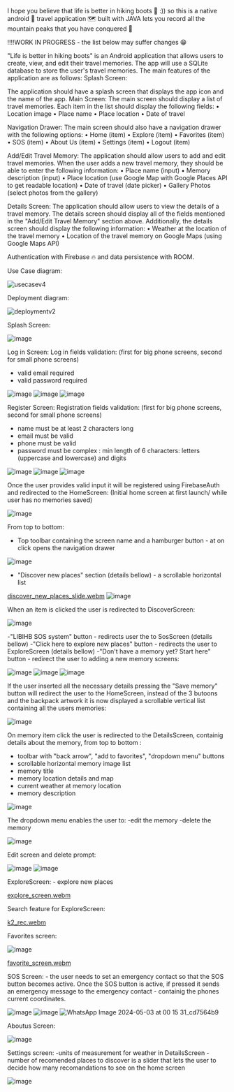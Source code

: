 I hope you believe that life is better in hiking boots 🥾 :)) so this is a native android 📱 travel application 🗺 built with JAVA lets you record all the mountain peaks that you have conquered 🗻

‼‼WORK IN PROGRESS - the list below may suffer changes 😁

"Life is better in hiking boots" is an Android application that allows users to create, view, and edit their travel memories. The app will use a SQLite database to store the user's travel memories. The main features of the application are as follows: Splash Screen:

The application should have a splash screen that displays the app icon and the name of the app.
Main Screen: The main screen should display a list of travel memories. Each item in the list should display the following fields:
• Location image 
• Place name 
• Place location 
• Date of travel

Navigation Drawer: The main screen should also have a navigation drawer with the following options: 
• Home (item) 
• Explore (item) 
• Favorites (item) 
• SOS (item) 
• About Us (item) 
• Settings (item) 
• Logout (item) 

Add/Edit Travel Memory:
The application should allow users to add and edit travel memories. When the user adds a new travel memory, they should be able to enter the following information: 
• Place name (input) 
• Memory description (input) 
• Place location (use Google Map with Google Places API to get readable location) 
• Date of travel (date picker) 
• Gallery Photos (select photos from the gallery)

Details Screen:
The application should allow users to view the details of a travel memory. The details screen should display all of the fields mentioned in the "Add/Edit Travel Memory" section above. 
Additionally, the details screen should display the following information: • Weather at the location of the travel memory • Location of the travel memory on Google Maps (using Google Maps API)

Authentication with Firebase 🔥 and data persistence with ROOM.

Use Case diagram: 

![usecasev4](https://github.com/user-attachments/assets/faa1aff9-31c2-44da-848e-d2d9b7e0abda)

Deployment diagram:

![deploymentv2](https://github.com/user-attachments/assets/227ea81a-c8d4-492a-8c19-f258d6a21421)

Splash Screen:

![image](https://github.com/SergiuDornea/LIBIHB-JAVA-TravelMemoriesApp/assets/88648596/eecb94ea-4d4b-4e61-8585-98752770f937)

Log in Screen: 
Log in fields validation: (first for big phone screens, second for small phone screens)
- valid email required
- valid password required

![image](https://github.com/SergiuDornea/LIBIHB-JAVA-TravelMemoriesApp/assets/88648596/aa61076d-4e37-4cc8-98ef-a67d4a807169) ![image](https://github.com/SergiuDornea/LIBIHB-JAVA-TravelMemoriesApp/assets/88648596/3c900da1-5a75-40ff-a335-83e6aea0c351) ![image](https://github.com/SergiuDornea/LIBIHB-JAVA-TravelMemoriesApp/assets/88648596/fa1eec16-43ab-4f4e-92a6-f05ae74bae37)

Register Screen:
Registration fields validation: (first for big phone screens, second for small phone screens)
- name must be at least 2 characters long
- email must be valid
- phone must be valid
- password must be complex : min length of 6 characters: letters (uppercase and lowercase) and digits
  
![image](https://github.com/SergiuDornea/LIBIHB-JAVA-TravelMemoriesApp/assets/88648596/a3f13f8f-6663-49f1-84b7-468c75fa9f87) ![image](https://github.com/SergiuDornea/LIBIHB-JAVA-TravelMemoriesApp/assets/88648596/4ffb11b5-7562-4420-a7d9-39ad71460f77)  ![image](https://github.com/SergiuDornea/LIBIHB-JAVA-TravelMemoriesApp/assets/88648596/57f0a222-eb25-4319-88b0-040c5ec35ea1)

 
Once the user provides valid input it will be registered using FirebaseAuth and redirected to the HomeScreen: 
(Initial home screen at first launch/ while user has no memories saved)

![image](https://github.com/SergiuDornea/LIBIHB-JAVA-TravelMemoriesApp/assets/88648596/195e3c22-d46f-4d0b-b291-e20c3dbf2ca1)

From top to bottom: 
- Top toolbar containing the screen name and a hamburger button - at on click opens the navigation drawer

![image](https://github.com/SergiuDornea/LIBIHB-JAVA-TravelMemoriesApp/assets/88648596/43b339c9-1f52-493a-b2e7-f1cb6e9f28dd)


- "Discover new places" section (details bellow) - a scrollable horizontal list

[discover_new_places_slide.webm](https://github.com/SergiuDornea/LIBIHB-JAVA-TravelMemoriesApp/assets/88648596/2250c614-eb8f-49d0-a117-9f23e2b11108)   ![image](https://github.com/SergiuDornea/LIBIHB-JAVA-TravelMemoriesApp/assets/88648596/cbbe54ff-c55e-46b5-8ce1-cfdffe5bb535)


When an item is clicked the user is redirected to DiscoverScreen:

![image](https://github.com/SergiuDornea/LIBIHB-JAVA-TravelMemoriesApp/assets/88648596/b3165fd4-1734-4d30-9ba0-e20e92ef6578)

-"LIBIHB SOS system" button - redirects user the to SosScreen (details bellow)
-"Click here to explore new places" button - redirects the user to ExploreScreen (details bellow)
-"Don't have a memory yet? Start here" button - redirect the user to adding a new memory screens:

![image](https://github.com/SergiuDornea/LIBIHB-JAVA-TravelMemoriesApp/assets/88648596/12e25cfe-c0d8-4339-9d50-d17a5599f0bb)     ![image](https://github.com/SergiuDornea/LIBIHB-JAVA-TravelMemoriesApp/assets/88648596/9c0de282-72c5-4b61-ac52-03d01a8ecddb)     ![image](https://github.com/SergiuDornea/LIBIHB-JAVA-TravelMemoriesApp/assets/88648596/1b52b8ba-e9e2-49a0-8eb2-a942a3fbf23f)

If the user inserted all the necessary details pressing the "Save memory" button will redirect the user to the HomeScreen,
instead of the 3 butoons and the backpack artwork it is now displayed a scrollable vertical list containing all the users memories:

![image](https://github.com/SergiuDornea/LIBIHB-JAVA-TravelMemoriesApp/assets/88648596/d252d519-570a-4c08-9117-2a5b58e23961)

On memory item click the user is redirected to the DetailsScreen, containig details about the memory,
from top to bottom : 
- toolbar with "back arrow", "add to favorites", "dropdown menu" buttons
- scrollable horizontal memory image list
- memory title
- memory location details and map
- current weather at memory location
- memory description

![image](https://github.com/SergiuDornea/LIBIHB-JAVA-TravelMemoriesApp/assets/88648596/26e3f7d7-c370-42ba-bbdc-191647a0b1a8)

  The dropdown menu enables the user to:
  -edit the memory
  -delete the memory
  
  ![image](https://github.com/SergiuDornea/LIBIHB-JAVA-TravelMemoriesApp/assets/88648596/b4bd268b-a800-4af6-a602-f30e78eb8391)

Edit screen and delete prompt:

![image](https://github.com/SergiuDornea/LIBIHB-JAVA-TravelMemoriesApp/assets/88648596/875f8645-80b9-4f06-bbac-9d1ef5d1a879)      ![image](https://github.com/SergiuDornea/LIBIHB-JAVA-TravelMemoriesApp/assets/88648596/3415cd7e-d8ac-4516-9fa1-e16f214e6c27)

ExploreScreen: - explore new places 

[explore_screen.webm](https://github.com/SergiuDornea/LIBIHB-JAVA-TravelMemoriesApp/assets/88648596/2b9db9a1-2608-4684-85b5-437a6dbe76d2)

Search feature for ExploreScreen: 

 [k2_rec.webm](https://github.com/SergiuDornea/LIBIHB-JAVA-TravelMemoriesApp/assets/88648596/d6039690-46f3-433a-ba20-f17999fe5b71)

Favorites screen:

![image](https://github.com/SergiuDornea/LIBIHB-JAVA-TravelMemoriesApp/assets/88648596/87ba98b0-635a-4858-b38d-6c34474e6c6b)

[favorite_screen.webm](https://github.com/SergiuDornea/LIBIHB-JAVA-TravelMemoriesApp/assets/88648596/612fe800-ba10-4899-b31f-9cf9a5d9df30)

SOS Screen: - the user needs to set an emergency contact so that the SOS button becomes active. Once the SOS button is active, if pressed it sends an emergency
message to the emergency contact - containig the phones current coordinates.

![image](https://github.com/SergiuDornea/LIBIHB-JAVA-TravelMemoriesApp/assets/88648596/252ceb05-342c-4b8f-847d-feaa2e041d4a)                 ![image](https://github.com/SergiuDornea/LIBIHB-JAVA-TravelMemoriesApp/assets/88648596/31ddc2ae-2edb-423b-804d-5b163b48caeb)   ![WhatsApp Image 2024-05-03 at 00 15 31_cd7564b9](https://github.com/SergiuDornea/LIBIHB-JAVA-TravelMemoriesApp/assets/88648596/84e5aed9-f1e9-4db2-b516-ed5e1066da10)


Aboutus Screen:

![image](https://github.com/SergiuDornea/LIBIHB-JAVA-TravelMemoriesApp/assets/88648596/09a9036f-d74f-498f-a689-4419bba13a8b)

Settings screen: 
-units of measurement for weather in DetailsScreen
-number of recomended places to discover is a slider that lets the user to decide how many recomandations to see on the home screen 

![image](https://github.com/SergiuDornea/LIBIHB-JAVA-TravelMemoriesApp/assets/88648596/0461a35c-24f7-4eac-a95d-539e2e95da7a)

